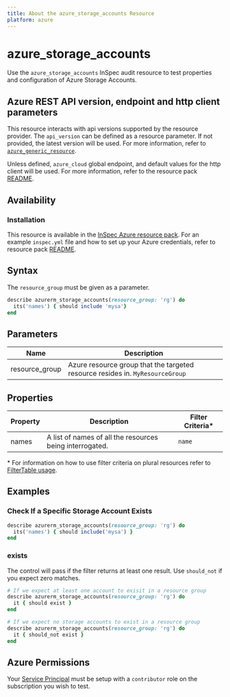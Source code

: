 ```yaml
---
title: About the azure_storage_accounts Resource
platform: azure
---
```


# azure_storage_accounts

Use the `azure_storage_accounts` InSpec audit resource to test properties and configuration of Azure Storage Accounts.

## Azure REST API version, endpoint and http client parameters

This resource interacts with api versions supported by the resource provider.
The `api_version` can be defined as a resource parameter.
If not provided, the latest version will be used.
For more information, refer to [`azure_generic_resource`](azure_generic_resource.md).

Unless defined, `azure_cloud` global endpoint, and default values for the http client will be used.
For more information, refer to the resource pack [README](../../README.md). 

## Availability

### Installation

This resource is available in the [InSpec Azure resource pack](https://github.com/inspec/inspec-azure). 
For an example `inspec.yml` file and how to set up your Azure credentials, refer to resource pack [README](../../README.md#Service-Principal).

## Syntax

The `resource_group` must be given as a parameter.
```ruby
describe azurerm_storage_accounts(resource_group: 'rg') do
  its('names') { should include 'mysa'}
end
```
## Parameters

| Name                           | Description                                                                          |
|--------------------------------|--------------------------------------------------------------------------------------|
| resource_group                 | Azure resource group that the targeted resource resides in. `MyResourceGroup`        |

## Properties

|Property       | Description                                                                          | Filter Criteria<superscript>*</superscript> |
|---------------|--------------------------------------------------------------------------------------|-----------------|
| names         | A list of names of all the resources being interrogated.                             | `name`          |

<superscript>*</superscript> For information on how to use filter criteria on plural resources refer to [FilterTable usage](https://github.com/inspec/inspec/blob/master/dev-docs/filtertable-usage.md).

## Examples

### Check If a Specific Storage Account Exists
```ruby
describe azurerm_storage_accounts(resource_group: 'rg') do
  its('names') { should include('mysa') }
end
```
### exists

The control will pass if the filter returns at least one result. Use `should_not` if you expect zero matches.
```ruby
# If we expect at least one account to exisit in a resource group
describe azurerm_storage_accounts(resource_group: 'rg') do
  it { should exist }
end

# If we expect no storage accounts to exist in a resource group
describe azurerm_storage_accounts(resource_group: 'rg') do
  it { should_not exist }
end

```
## Azure Permissions

Your [Service Principal](https://docs.microsoft.com/en-us/azure/azure-resource-manager/resource-group-create-service-principal-portal) must be setup with a `contributor` role on the subscription you wish to test.
